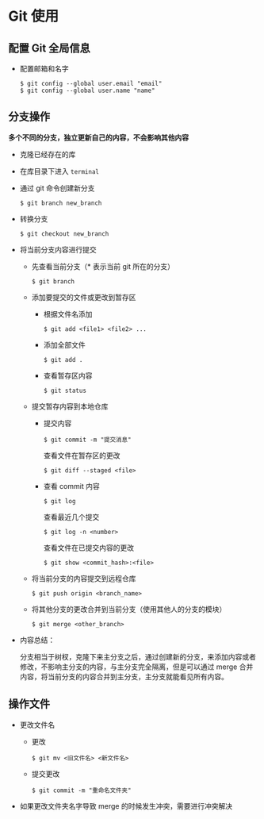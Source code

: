 # Git 使用

## 配置 Git 全局信息

* 配置邮箱和名字

  ```shell
  $ git config --global user.email "email"
  $ git config --global user.name "name"
  ```

## 分支操作

**多个不同的分支，独立更新自己的内容，不会影响其他内容**

* 克隆已经存在的库

* 在库目录下进入 `terminal`

* 通过 git 命令创建新分支 

  ```shell
  $ git branch new_branch
  ```

* 转换分支

  ```shell
  $ git checkout new_branch
  ```

* 将当前分支内容进行提交

  * 先查看当前分支（* 表示当前 git 所在的分支）

    ```shell
    $ git branch
    ```

  * 添加要提交的文件或更改到暂存区

    * 根据文件名添加

      ```shell
      $ git add <file1> <file2> ...
      ```

    * 添加全部文件

      ```shell
      $ git add .
      ```

    * 查看暂存区内容

      ```shell
      $ git status
      ```

  * 提交暂存内容到本地仓库

    * 提交内容

      ```shell
      $ git commit -m "提交消息"
      ```

      查看文件在暂存区的更改

      ```shell
      $ git diff --staged <file>
      ```

    * 查看 commit 内容

      ```shell
      $ git log
      ```

      查看最近几个提交

      ```shell
      $ git log -n <number>
      ```

      查看文件在已提交内容的更改

      ```shell
      $ git show <commit_hash>:<file>
      ```

  * 将当前分支的内容提交到远程仓库

    ``` shell
    $ git push origin <branch_name>
    ```

  * 将其他分支的更改合并到当前分支（使用其他人的分支的模块）

    ```shell
    $ git merge <other_branch>
    ```

* 内容总结：

  分支相当于树杈，克隆下来主分支之后，通过创建新的分支，来添加内容或者修改，不影响主分支的内容，与主分支完全隔离，但是可以通过 merge 合并内容，将当前分支的内容合并到主分支，主分支就能看见所有内容。

## 操作文件

* 更改文件名

  * 更改

    ```shell
    $ git mv <旧文件名> <新文件名>
    ```

  * 提交更改

    ```shell
    $ git commit -m "重命名文件夹"
    ```

* 如果更改文件夹名字导致 merge 的时候发生冲突，需要进行冲突解决



